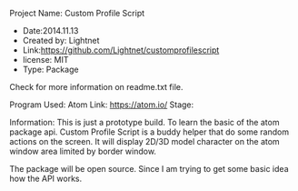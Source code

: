 
  Project Name: Custom Profile Script
   * Date:2014.11.13
   * Created by: Lightnet
   * Link:https://github.com/Lightnet/customprofilescript
   * license: MIT
   * Type: Package

  Check for more information on readme.txt file.


  Program Used: Atom
   Link: https://atom.io/
   Stage:

  Information: This is just a prototype build. To learn the basic of the atom package api.
  Custom Profile Script is a buddy helper that do some random actions on the screen. It will display 2D/3D model character on the atom window area limited by border window.

The package will be open source. Since I am trying to get some basic idea how the API works.

